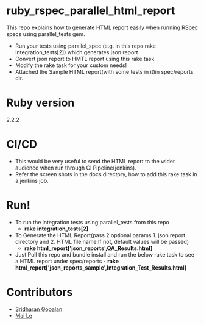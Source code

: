 ruby_rspec_parallel_html_report
===============================

This repo explains how to generate HTML report easily when running RSpec specs using parallel_tests gem.
- Run your tests using parallel_spec (e.g. in this repo rake integration_tests[2]) which generates json report
- Convert json report to HMTL report using this rake task
- Modify the rake task for your custom needs!
- Attached the Sample HTML report(with some tests in it)in spec/reports dir.


Ruby version
===========
   2.2.2

CI/CD
=====
- This would be very useful to send the HTML report to the wider audience when run through CI Pipeline(jenkins).
- Refer the screen shots in the docs directory, how to add this rake task in a jenkins job.

Run!
====
- To run the integration tests using parallel_tests from this repo
    - **rake integration_tests[2]**
- To Generate the HTML Report(pass 2 optional params 1. json report directory and 2. HTML file name.If not, default values will be passed)
    - **rake html_report['json_reports',QA_Results.html]**
- Just Pull this repo and bundle install and run the below rake task to see a HTML report under spec/reports
        - **rake html_report['json_reports_sample',Integration_Test_Results.html]**

Contributors
============
- [Sridharan Gopalan](https://github.com/sridgma)
- [Mai Le](https://github.com/lmle)
